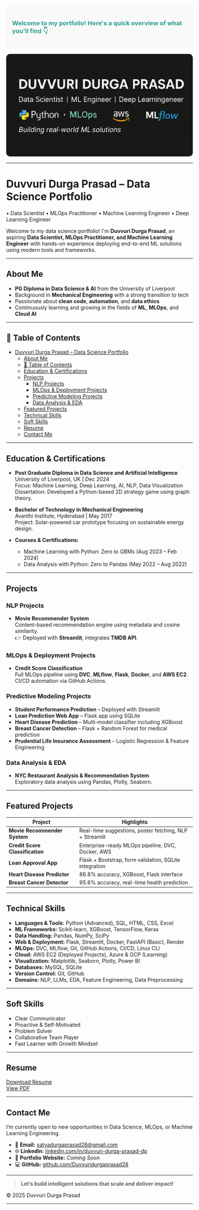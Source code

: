 <div style="background-color: #f9f9f9ff; padding: 1rem; border-radius: 8px;">
  <h3 style="color:#2a9d8f; font-weight:700;">Welcome to my portfolio! Here's a quick overview of what you'll find 👇</h3>
</div>

<p align="center">
  <img src="docs/assets/images/banner.png" alt="Banner" style="border-radius: 10px;">
</p>

---

# Duvvuri Durga Prasad – Data Science Portfolio
• Data Scientist • MLOps Practitioner • Machine Learning Engineer • Deep Learning Engineer

Welcome to my data science portfolio! I'm **Duvvuri Durga Prasad**, an aspiring **Data Scientist, MLOps Practitioner, and Machine Learning Engineer** with hands-on experience deploying end-to-end ML solutions using modern tools and frameworks.

---

## About Me

* **PG Diploma in Data Science & AI** from the University of Liverpool  
* Background in **Mechanical Engineering** with a strong transition to tech  
* Passionate about **clean code**, **automation**, and **data ethics**  
* Continuously learning and growing in the fields of **ML**, **MLOps**, and **Cloud AI**

---

## 📁 Table of Contents

- [Duvvuri Durga Prasad – Data Science Portfolio](#duvvuri-durga-prasad--data-science-portfolio)
  - [About Me](#about-me)
  - [📁 Table of Contents](#-table-of-contents)
  - [Education \& Certifications](#education--certifications)
  - [Projects](#projects)
    - [NLP Projects](#nlp-projects)
    - [MLOps \& Deployment Projects](#mlops--deployment-projects)
    - [Predictive Modeling Projects](#predictive-modeling-projects)
    - [Data Analysis \& EDA](#data-analysis--eda)
  - [Featured Projects](#featured-projects)
  - [Technical Skills](#technical-skills)
  - [Soft Skills](#soft-skills)
  - [Resume](#resume)
  - [Contact Me](#contact-me)

---

## Education & Certifications

- **Post Graduate Diploma in Data Science and Artificial Intelligence**  
  University of Liverpool, UK | Dec 2024  
  Focus: Machine Learning, Deep Learning, AI, NLP, Data Visualization  
  Dissertation: Developed a Python-based 2D strategy game using graph theory.

- **Bachelor of Technology in Mechanical Engineering**  
  Avanthi Institute, Hyderabad | May 2017  
  Project: Solar-powered car prototype focusing on sustainable energy design.

- **Courses & Certifications:**  
  - Machine Learning with Python: Zero to GBMs (Aug 2023 – Feb 2024)  
  - Data Analysis with Python: Zero to Pandas (May 2022 – Aug 2022)

---

## Projects

### NLP Projects

* **Movie Recommender System**  
  Content-based recommendation engine using metadata and cosine similarity.  
  👉 Deployed with **Streamlit**, integrates **TMDB API**.

### MLOps & Deployment Projects

* **Credit Score Classification**  
  Full MLOps pipeline using **DVC**, **MLflow**, **Flask**, **Docker**, and **AWS EC2**.  
  CI/CD automation via GitHub Actions.

### Predictive Modeling Projects

* **Student Performance Prediction** – Deployed with Streamlit  
* **Loan Prediction Web App** – Flask app using SQLite  
* **Heart Disease Prediction** – Multi-model classifier including XGBoost  
* **Breast Cancer Detection** – Flask + Random Forest for medical prediction  
* **Prudential Life Insurance Assessment** – Logistic Regression & Feature Engineering

### Data Analysis & EDA

* **NYC Restaurant Analysis & Recommendation System**  
  Exploratory data analysis using Pandas, Plotly, Seaborn.

---

## Featured Projects

| Project                     | Highlights                                            |
| --------------------------- | ---------------------------------------------------- |
| **Movie Recommender System**    | Real-time suggestions, poster fetching, NLP + Streamlit |
| **Credit Score Classification** | Enterprise-ready MLOps pipeline, DVC, Docker, AWS       |
| **Loan Approval App**           | Flask + Bootstrap, form validation, SQLite integration  |
| **Heart Disease Predictor**     | 86.8% accuracy, XGBoost, Flask interface                |
| **Breast Cancer Detector**      | 95.6% accuracy, real-time health prediction             |

---

## Technical Skills

- **Languages & Tools:** Python (Advanced), SQL, HTML, CSS, Excel  
- **ML Frameworks:** Scikit-learn, XGBoost, TensorFlow, Keras  
- **Data Handling:** Pandas, NumPy, SciPy  
- **Web & Deployment:** Flask, Streamlit, Docker, FastAPI (Basic), Render  
- **MLOps:** DVC, MLflow, Git, GitHub Actions, CI/CD, Linux CLI  
- **Cloud:** AWS EC2 (Deployed Projects), Azure & GCP (Learning)  
- **Visualization:** Matplotlib, Seaborn, Plotly, Power BI  
- **Databases:** MySQL, SQLite  
- **Version Control:** Git, GitHub  
- **Domains:** NLP, LLMs, EDA, Feature Engineering, Data Preprocessing

---

## Soft Skills

* Clear Communicator  
* Proactive & Self-Motivated  
* Problem Solver  
* Collaborative Team Player  
* Fast Learner with Growth Mindset

---

## Resume

[Download Resume](docs/DuvvuriDurgaPrasad_Resume.pdf)  
[View PDF](docs/DuvvuriDurgaPrasad_Resume.pdf)

---

## Contact Me

I’m currently open to new opportunities in Data Science, MLOps, or Machine Learning Engineering.

* 📧 **Email:** [satyadurgaprasad28@gmail.com](mailto:satyadurgaprasad28@gmail.com)  
* 🌐 **LinkedIn:** [linkedin.com/in/duvvuri-durga-prasad-dp](https://www.linkedin.com/in/duvvuri-durga-prasad-dp)  
* 💼 **Portfolio Website:** *Coming Soon*  
* 💻 **GitHub:** [github.com/Duvvuridurgaprasad28](https://github.com/Duvvuridurgaprasad28)

---

> **Let’s build intelligent solutions that scale and deliver impact!**

© 2025 Duvvuri Durga Prasad

---
